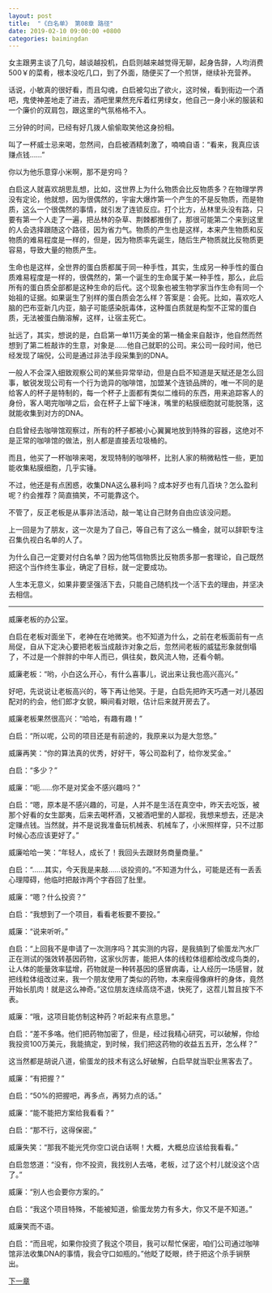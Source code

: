 ```yaml
---
layout: post
title:  "《白名单》 第08章 路径"
date: 2019-02-10 09:00:00 +0800
categories: baimingdan
---
```

女主跟男主谈了几句，越谈越投机，白启则越来越觉得无聊，起身告辞，人均消费500￥的菜肴，根本没吃几口，到了外面，随便买了一个煎饼，继续补充营养。

话说，小敏真的很好看，而且勾魂，白启被勾出了欲火，这时候，看到街边一个酒吧，鬼使神差地走了进去，酒吧里果然充斥着红男绿女，他自己一身小米的服装和一个廉价的双肩包，跟这里的气氛格格不入。

三分钟的时间，已经有好几拨人偷偷取笑他这身扮相。

叫了一杯威士忌来喝，忽然间，白启被酒精刺激了，喃喃自语：“看来，我真应该赚点钱……”

你以为他乐意穿小米啊，那不是穷吗？

白启这人就喜欢胡思乱想，比如，这世界上为什么物质会比反物质多？在物理学界没有定论，他就想，因为很偶然的，宇宙大爆炸第一个产生的不是反物质，而是物质，这么一个很偶然的事情，就引发了连锁反应。打个比方，丛林里头没有路，只要有第一个人走了一遍，把丛林的杂草、荆棘都推倒了，那很可能第二个来到这里的人会选择跟随这个路径，因为省力气。物质的产生也是这样，本来产生物质和反物质的难易程度是一样的，但是，因为物质率先诞生，随后生产物质就比反物质更容易，导致大量的物质产生。

生命也是这样，全世界的蛋白质都属于同一种手性，其实，生成另一种手性的蛋白质难易程度是一样的，很偶然的，第一个诞生的生命属于某一种手性，那么，此后所有的蛋白质全部都是这种生命的后代。这个现象也被生物学家当作生命有同一个始祖的证据。如果诞生了别样的蛋白质会怎么样？答案是：会死。比如，喜欢吃人脑的巴布亚新几内亚，脑子可能感染朊毒体，这种蛋白质就是构型不正常的蛋白质，无法被蛋白酶溶解，这样，让宿主死亡。

扯远了，其实，想说的是，白启第一单11万美金的第一桶金来自敲诈，他自然而然想到了第二桩敲诈的生意，对象是……他自己就职的公司。来公司一段时间，他已经发现了端倪，公司是通过非法手段采集到的DNA。

一般人不会深入细致观察公司的某些异常举动，但是白启不知道是天赋还是怎么回事，敏锐发现公司有一个行为诡异的咖啡馆，加盟某个连锁品牌的，唯一不同的是给客人的杯子是特制的，每一个杯子上面都有类似二维码的东西，用来追踪客人的身份，客人喝完咖啡之后，会在杯子上留下唾沫，嘴里的粘膜细胞就可能脱落，这就能收集到对方的DNA。

白启曾经去咖啡馆观察过，所有的杯子都被小心翼翼地放到特殊的容器，这绝对不是正常的咖啡馆的做法，别人都是直接丢垃圾桶的。

而且，他买了一杯咖啡来喝，发现特制的咖啡杯，比别人家的稍微粘性一些，更加能收集粘膜细胞，几乎实锤。

不过，他还是有点困惑，收集DNA这么暴利吗？成本好歹也有几百块？怎么盈利呢？约会推荐？简直搞笑，不可能靠这个。

不管了，反正老板是从事非法活动，敲一笔让自己财务自由应该没问题。

上一回是为了朋友，这一次是为了自己，等自己有了这么一桶金，就可以辞职专注召集仇视白名单的人了。

为什么自己一定要对付白名单？因为他笃信物质比反物质多那一套理论，自己既然把这个当作终生事业，确定了目标，就一定要成功。

人生本无意义，如果非要坚强活下去，只能自己随机找一个活下去的理由，并坚决去相信。

***

威廉老板的办公室。

白启在老板对面坐下，老神在在地微笑。也不知道为什么，之前在老板面前有一点局促，自从下定决心要把老板当成敲诈对象之后，忽然间老板的威猛形象就倒塌了，不过是一个胖胖的中年人而已，俱往矣，数风流人物，还看今朝。

威廉老板：“哟，小白这么开心，有什么喜事儿，说出来让我也高兴高兴。”

好吧，先说说让老板高兴的，等下再让他哭。于是，白启先把昨天巧遇一对儿基因配对的约会，他们郎才女貌，瞬间看对眼，估计后来就开房去了。

威廉老板果然很高兴：“哈哈，有趣有趣！”

白启：“所以呢，公司的项目还是有前途的，我原来以为是大忽悠。”

威廉再笑：“你的算法真的优秀，好好干，等公司盈利了，给你发奖金。”

白启：“多少？”

威廉：“呃……你不是对奖金不感兴趣吗？”

白启：“嗯，原本是不感兴趣的，可是，人并不是生活在真空中，昨天去吃饭，被那个好看的女生鄙夷，后来去喝杯酒，又被酒吧里的人鄙视，我想来想去，还是决定赚点钱。当然就，并不是说我准备玩机械表、机械车了，小米照样穿，只不过那时候心态应该更好了。”

威廉哈哈一笑：“年轻人，成长了！我回头去跟财务商量商量。”

白启：“……其实，今天我是来敲……谈投资的。”不知道为什么，可能是还有一丢丢心理障碍，他临时把敲诈两个字吞回了肚里。

威廉：“嗯？什么投资？”

白启：“我想到了一个项目，看看老板要不要投。”

威廉：“说来听听。”

白启：“上回我不是申请了一次测序吗？其实测的内容，是我搞到了偷蛋龙汽水厂正在测试的强效转基因药物，这家伙厉害，能把人体的线粒体组都给改成鸟类的，让人体的能量效率猛增，药物就是一种转基因的感冒病毒，让人经历一场感冒，就把线粒体组改过来，我一个朋友使用了类似的药物，本来瘦得像麻杆的身体，竟然开始长肌肉！就是这么神奇。”这位朋友连续高烧不退，快死了，这茬儿暂且按下不表。

威廉：“哦，这项目能仿制这种药？听起来有点意思。”

白启：“差不多咯。他们把药物加密了，但是，经过我精心研究，可以破解，你给我投资100万美元，我能搞定，到时候，我们把这药物的收益五五开，怎么样？”

这当然都是胡说八道，偷蛋龙的技术有这么好破解，白启早就当职业黑客去了。

威廉：“有把握？”

白启：“50%的把握吧，再多点，再努力点的话。”

威廉：“能不能把方案给我看看？”

白启：“那不行，这得保密。”

威廉失笑：“那我不能光凭你空口说白话啊！大概，大概总应该给我看看。”

白启忽悠道：“没有，你不投资，我找别人去咯，老板，过了这个村儿就没这个店了。”

威廉：“别人也会要你方案的。”

白启：“我这个项目特殊，不能被知道，偷蛋龙势力有多大，你又不是不知道。”

威廉笑而不语。

白启：“而且呢，如果你投资了我这个项目，我可以帮忙保密，咱们公司通过咖啡馆非法收集DNA的事情，我会守口如瓶的。”他眨了眨眼，终于把这个杀手锏祭出。

[下一章](/baimingdan/2019/02/11/09.html)
